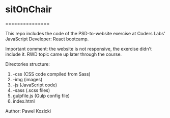 # sitOnChair

===============

This repo includes the code of the PSD-to-website exercise at Coders Labs' JavaScript Developer: React bootcamp.

Important comment: the website is not responsive, the exercise didn't include it. RWD topic came up later through the course.

Directories structure:
1. -css (CSS code compiled from Sass)
2. -img (images)
3. -js (JavaScript code)
4. -sass (.scss files)
5. gulpfile.js (Gulp config file)
6. index.html

Author:
Pawel Kozicki